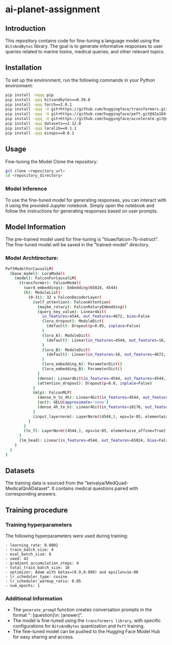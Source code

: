 # ai-planet-assignment

## Introduction

This repository contains code for fine-tuning a language model using the `BitsAndBytes` library. The goal is to generate informative responses to user queries related to marine toxins, medical queries, and other relevant topics.

## Installation
To set up the environment, run the following commands in your Python environment:

```bash
pip install -Uqqq pip
pip install -qqq bitsandbytes==0.39.0
pip install -qqq torch==2.0.1
pip install -qqq -U git+https://github.com/huggingface/transformers.git@e03a9cc
pip install -qqq -U git+https://github.com/huggingface/peft.git@42a184f
pip install -qqq -U git+https://github.com/huggingface/accelerate.git@c9fbb71
pip install -qqq datasets==2.12.0
pip install -qqq loralib==0.1.1
pip install -qqq einops==0.6.1
```

## Usage

Fine-tuning the Model
Clone the repository:
```bash
git clone <repository_url>
cd <repository_directory>
```

### Model Inference
To use the fine-tuned model for generating responses, you can interact with it using the provided Jupyter notebook. Simply open the notebook and follow the instructions for generating responses based on user prompts.

## Model Information
The pre-trained model used for fine-tuning is "tiiuae/falcon-7b-instruct". The fine-tuned model will be saved in the "trained-model" directory.

### Model Archtirecture:

```bash
PeftModelForCausalLM(
  (base_model): LoraModel(
    (model): FalconForCausalLM(
      (transformer): FalconModel(
        (word_embeddings): Embedding(65024, 4544)
        (h): ModuleList(
          (0-31): 32 x FalconDecoderLayer(
            (self_attention): FalconAttention(
              (maybe_rotary): FalconRotaryEmbedding()
              (query_key_value): Linear4bit(
                in_features=4544, out_features=4672, bias=False
                (lora_dropout): ModuleDict(
                  (default): Dropout(p=0.05, inplace=False)
                )
                (lora_A): ModuleDict(
                  (default): Linear(in_features=4544, out_features=16, bias=False)
                )
                (lora_B): ModuleDict(
                  (default): Linear(in_features=16, out_features=4672, bias=False)
                )
                (lora_embedding_A): ParameterDict()
                (lora_embedding_B): ParameterDict()
              )
              (dense): Linear4bit(in_features=4544, out_features=4544, bias=False)
              (attention_dropout): Dropout(p=0.0, inplace=False)
            )
            (mlp): FalconMLP(
              (dense_h_to_4h): Linear4bit(in_features=4544, out_features=18176, bias=False)
              (act): GELU(approximate='none')
              (dense_4h_to_h): Linear4bit(in_features=18176, out_features=4544, bias=False)
            )
            (input_layernorm): LayerNorm((4544,), eps=1e-05, elementwise_affine=True)
          )
        )
        (ln_f): LayerNorm((4544,), eps=1e-05, elementwise_affine=True)
      )
      (lm_head): Linear(in_features=4544, out_features=65024, bias=False)
    )
  )
)
```

## Datasets
The training data is sourced from the "keivalya/MedQuad-MedicalQnADataset". It contains medical questions paired with corresponding answers.

## Training procedure

### Training hyperparameters

The following hyperparameters were used during training:
```
- learning_rate: 0.0002
- train_batch_size: 4
- eval_batch_size: 8
- seed: 42
- gradient_accumulation_steps: 4
- total_train_batch_size: 16
- optimizer: Adam with betas=(0.9,0.999) and epsilon=1e-08
- lr_scheduler_type: cosine
- lr_scheduler_warmup_ratio: 0.05
- num_epochs: 1
```

### Additional Information

- The `generate_promp`t function creates conversation prompts in the format "<human>: [question]\n<assistant>: [answer]".
- The model is fine-tuned using the `transformers library`, with specific configurations for `BitsAndBytes` quantization and `Peft` training.
- The fine-tuned model can be pushed to the Hugging Face Model Hub for easy sharing and access.

